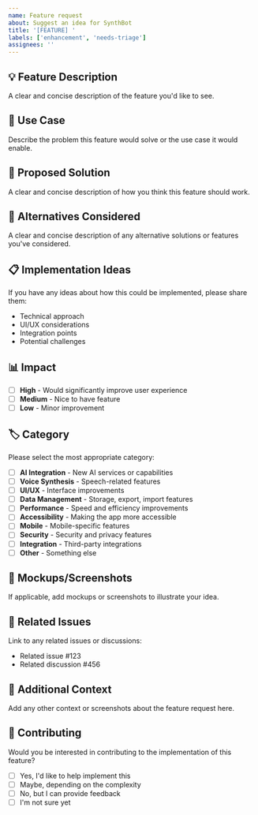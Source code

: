 ```yaml
---
name: Feature request
about: Suggest an idea for SynthBot
title: '[FEATURE] '
labels: ['enhancement', 'needs-triage']
assignees: ''
---
```


## 💡 Feature Description

A clear and concise description of the feature you'd like to see.

## 🎯 Use Case

Describe the problem this feature would solve or the use case it would enable.

## 💭 Proposed Solution

A clear and concise description of how you think this feature should work.

## 🔄 Alternatives Considered

A clear and concise description of any alternative solutions or features you've considered.

## 📋 Implementation Ideas

If you have any ideas about how this could be implemented, please share them:

- Technical approach
- UI/UX considerations
- Integration points
- Potential challenges

## 📊 Impact

- [ ] **High** - Would significantly improve user experience
- [ ] **Medium** - Nice to have feature
- [ ] **Low** - Minor improvement

## 🏷️ Category

Please select the most appropriate category:
- [ ] **AI Integration** - New AI services or capabilities
- [ ] **Voice Synthesis** - Speech-related features
- [ ] **UI/UX** - Interface improvements
- [ ] **Data Management** - Storage, export, import features
- [ ] **Performance** - Speed and efficiency improvements
- [ ] **Accessibility** - Making the app more accessible
- [ ] **Mobile** - Mobile-specific features
- [ ] **Security** - Security and privacy features
- [ ] **Integration** - Third-party integrations
- [ ] **Other** - Something else

## 📸 Mockups/Screenshots

If applicable, add mockups or screenshots to illustrate your idea.

## 🔗 Related Issues

Link to any related issues or discussions:
- Related issue #123
- Related discussion #456

## 📝 Additional Context

Add any other context or screenshots about the feature request here.

## 🤝 Contributing

Would you be interested in contributing to the implementation of this feature?
- [ ] Yes, I'd like to help implement this
- [ ] Maybe, depending on the complexity
- [ ] No, but I can provide feedback
- [ ] I'm not sure yet 
